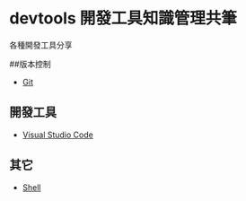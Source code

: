# devtools 開發工具知識管理共筆

各種開發工具分享

##版本控制
* [Git](https://github.com/softnshare/devtools/tree/master/git)

## 開發工具
* [Visual Studio Code](https://github.com/softnshare/devtools/tree/master/vscode)

## 其它
* [Shell](https://github.com/softnshare/devtools/tree/master/shell)
